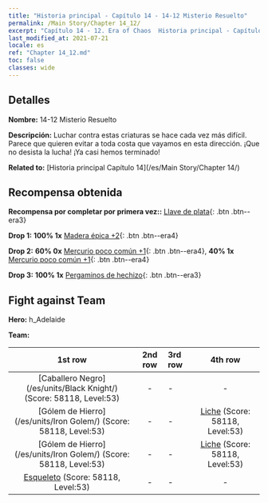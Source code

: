 ```yaml
---
title: "Historia principal - Capítulo 14 - 14-12 Misterio Resuelto"
permalink: /Main Story/Chapter 14_12/
excerpt: "Capítulo 14 - 12. Era of Chaos  Historia principal - Capítulo 14_12. 14-12 Misterio Resuelto"
last_modified_at: 2021-07-21
locale: es
ref: "Chapter 14_12.md"
toc: false
classes: wide
---
```


## Detalles

 **Nombre:** 14-12 Misterio Resuelto

 **Descripción:** Luchar contra estas criaturas se hace cada vez más difícil. Parece que quieren evitar a toda costa que vayamos en esta dirección. ¡Que no desista la lucha! ¡Ya casi hemos terminado!

 **Related to:** [Historia principal Capítulo 14](/es/Main Story/Chapter 14/)

## Recompensa obtenida

 **Recompensa por completar por primera vez::** [Llave de plata](/ItemsES/con_693/){: .btn .btn--era3}

 **Drop 1:** **100% 1x** [Madera épica +2](/ItemsES/mat_48/){: .btn .btn--era4}

 **Drop 2:** **60% 0x** [Mercurio poco común +1](/ItemsES/mat_42/){: .btn .btn--era4}, **40% 1x** [Mercurio poco común +1](/ItemsES/mat_42/){: .btn .btn--era4}

 **Drop 3:** **100% 1x** [Pergaminos de hechizo](/ItemsES/con_694/){: .btn .btn--era3}


## Fight against Team
 **Hero:** h_Adelaide

 **Team:**


  | 1st row | 2nd row | 3rd row | 4th row |
  |:----:|:----:|:----|:----:|
  | [Caballero Negro](/es/units/Black Knight/) (Score: 58118, Level:53)  | - | - | - |
  | [Gólem de Hierro](/es/units/Iron Golem/) (Score: 58118, Level:53)  | - | - | [Liche](/es/units/Lich/) (Score: 58118, Level:53)  |
  | [Gólem de Hierro](/es/units/Iron Golem/) (Score: 58118, Level:53)  | - | - | [Liche](/es/units/Lich/) (Score: 58118, Level:53)  |
  | [Esqueleto](/es/units/Skeleton/) (Score: 58118, Level:53)  | - | - | - |


